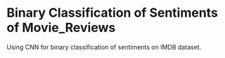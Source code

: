 # Binary Classification of Sentiments of Movie_Reviews
Using CNN for binary classification of sentiments on IMDB dataset.

